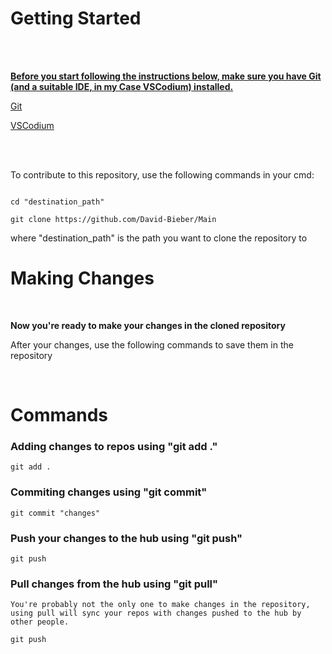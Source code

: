 # Getting Started

<br/>
<br/>

<ins> __Before you start following the instructions below, make sure you have Git (and a suitable IDE, in my Case VSCodium) installed.__ </ins>

[Git](https://github.com/git-guides/install-git)

[VSCodium](https://github.com/VSCodium/vscodium)

<br/>
<br/>

To contribute to this repository, use the following commands in your cmd:

```

cd "destination_path"

git clone https://github.com/David-Bieber/Main

```

where "destination_path" is the path you want to clone the repository to

# Making Changes

<br/>

__Now you're ready to make your changes in the cloned repository__

After your changes, use the following commands to save them in the repository

<br/>

# Commands

### Adding changes to repos using "git add ."
```
git add .
```
### Commiting changes using "git commit"
```
git commit "changes"
```

### Push your changes to the hub using "git push"
```
git push
```

### Pull changes from the hub using "git pull"
```
You're probably not the only one to make changes in the repository, using pull will sync your repos with changes pushed to the hub by other people.

git push
```
